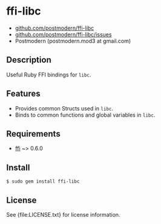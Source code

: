 # ffi-libc

* [github.com/postmodern/ffi-libc](http://github.com/postmodern/ffi-libc/)
* [github.com/postmodern/ffi-libc/issues](http://github.com/postmodern/ffi-libc/issues)
* Postmodern (postmodern.mod3 at gmail.com)

## Description

Useful Ruby FFI bindings for `libc`.

## Features

* Provides common Structs used in `libc`.
* Binds to common functions and global variables in `libc`.

## Requirements

* [ffi](http://github.com/ffi/ffi) ~> 0.6.0

## Install

    $ sudo gem install ffi-libc

## License

See {file:LICENSE.txt} for license information.

